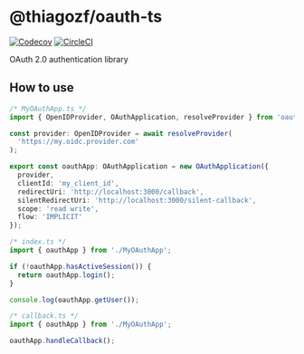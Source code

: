 # @thiagozf/oauth-ts

[![Codecov](https://img.shields.io/codecov/c/gh/thiagozf/oauth-ts/master.svg)](https://codecov.io/gh/thiagozf/oauth-ts)
[![CircleCI](https://img.shields.io/circleci/project/github/thiagozf/oauth-ts/master.svg)](https://circleci.com/gh/thiagozf/oauth-ts)

OAuth 2.0 authentication library

## How to use

```typescript
/* MyOAuthApp.ts */
import { OpenIDProvider, OAuthApplication, resolveProvider } from 'oauth-ts';

const provider: OpenIDProvider = await resolveProvider(
  'https://my.oidc.provider.com'
);

export const oauthApp: OAuthApplication = new OAuthApplication({
  provider,
  clientId: 'my_client_id',
  redirectUri: 'http://localhost:3000/callback',
  silentRedirectUri: 'http://localhost:3000/silent-callback',
  scope: 'read write',
  flow: 'IMPLICIT'
});

/* index.ts */
import { oauthApp } from './MyOAuthApp';

if (!oauthApp.hasActiveSession()) {
  return oauthApp.login();
}

console.log(oauthApp.getUser());

/* callback.ts */
import { oauthApp } from './MyOAuthApp';

oauthApp.handleCallback();
```
